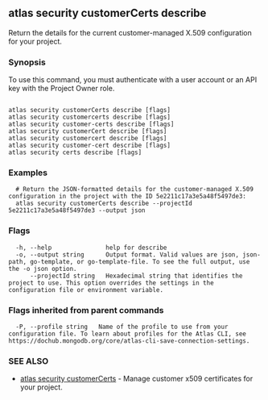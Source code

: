 ## atlas security customerCerts describe

Return the details for the current customer-managed X.509 configuration for your project.


### Synopsis

To use this command, you must authenticate with a user account or an API key with the Project Owner role.



```

atlas security customerCerts describe [flags]
atlas security customercerts describe [flags]
atlas security customer-certs describe [flags]
atlas security customerCert describe [flags]
atlas security customercert describe [flags]
atlas security customer-cert describe [flags]
atlas security certs describe [flags]
```

### Examples

```
  # Return the JSON-formatted details for the customer-managed X.509 configuration in the project with the ID 5e2211c17a3e5a48f5497de3:
  atlas security customerCerts describe --projectId 5e2211c17a3e5a48f5497de3 --output json
```


### Flags

```
  -h, --help               help for describe
  -o, --output string      Output format. Valid values are json, json-path, go-template, or go-template-file. To see the full output, use the -o json option.
      --projectId string   Hexadecimal string that identifies the project to use. This option overrides the settings in the configuration file or environment variable.

```


### Flags inherited from parent commands

```
  -P, --profile string   Name of the profile to use from your configuration file. To learn about profiles for the Atlas CLI, see https://dochub.mongodb.org/core/atlas-cli-save-connection-settings.

```

### SEE ALSO


* [atlas security customerCerts](atlas_security_customerCerts.md)	- Manage customer x509 certificates for your project.



